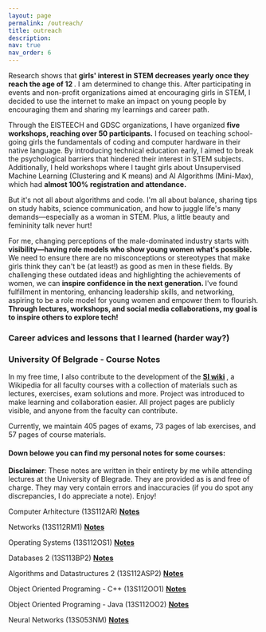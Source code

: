 ```yaml
---
layout: page
permalink: /outreach/
title: outreach
description: 
nav: true
nav_order: 6
---
```

Research shows that <b>girls' interest in STEM decreases yearly once they reach the age of 12 </b>. I am determined to change this. After participating in events and non-profit organizations aimed at encouraging girls in STEM, I decided to use the internet to make an impact on young people by encouraging them and sharing my learnings and career path.

Through the EISTEECH and GDSC organizations, I have organized <b>five workshops, reaching over 50 participants.</b> I focused on teaching school-going girls the fundamentals of coding and computer hardware in their native language. By introducing technical education early, I aimed to break the psychological barriers that hindered their interest in STEM subjects. Additionally, I held workshops where I taught girls about Unsupervised Machine Learning (Clustering and K means) and AI Algorithms (Mini-Max), which had <b>almost 100% registration and attendance.</b>

But it's not all about algorithms and code. I'm all about balance, sharing tips on study habits, science communication, and how to juggle life's many demands—especially as a woman in STEM. Plus, a little beauty and femininity talk never hurt!

For me, changing perceptions of the male-dominated industry starts with <b>visibility—having role models who show young women what's possible. </b>
We need to ensure there are no misconceptions or stereotypes that make girls think they can't be (at least!) as good as men in these fields. By challenging these outdated ideas and highlighting the achievements of women, we can <b>inspire confidence in the next generation. </b> I've found fulfillment in mentoring, enhancing leadership skills, and networking, aspiring to be a role model for young women and empower them to flourish. <b>Through lectures, workshops, and social media collaborations, my goal is to inspire others to explore tech! </b>

<h3>Career advices and lessons that I learned (harder way?) </h3>


<h3>University Of Belgrade - Course Notes</h3>

In my free time, I also contribute to the development of the <b><a href="https://siwiki.rs/wiki/SI_Wiki">SI wiki</a> </b>, a Wikipedia for all faculty courses with a collection of materials such as lectures, exercises, exam solutions and more. Project was introduced to make learning and collaboration easier. All project pages are publicly visible, and anyone from the faculty can contribute.

Currently, we maintain 405 pages of exams, 73 pages of lab exercises, and 57 pages of course materials. 

<h4>Down belowe you can find my personal notes for some courses:</h4>

<b>Disclaimer</b>: These notes are written in their entirety by me while attending lectures at the University of Blegrade. They are provided as is and free of charge. They may very contain errors and inaccuracies (if you do spot any discrepancies, I do appreciate a note). Enjoy!

Computer Arhitecture (13S112AR)
<b><a href="">Notes</a></b>

Networks (13S112RM1)
<b><a href="">Notes</a></b>

Operating Systems (13S112OS1)
<b><a href="">Notes</a></b>

Databases 2 (13S113BP2)
<b><a href="">Notes</a></b>

Algorithms and Datastructures 2 (13S112ASP2)
<b><a href="">Notes</a></b>

Object Oriented Programing - C++ (13S112OO1)
<b><a href="">Notes</a></b>

Object Oriented Programing - Java (13S112OO2)
<b><a href="">Notes</a></b>

Neural Networks (13S053NM)
<b><a href="">Notes</a></b>




